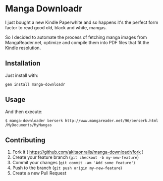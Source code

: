# Manga Downloadr

I just bought a new Kindle Paperwhite and so happens it's the perfect form factor
to read good old, black and white, mangas.

So I decided to automate the process of fetching manga images from MangaReader.net,
optimize and compile them into PDF files that fit the Kindle resolution.

## Installation

Just install with:

```
gem install manga-downloadr
```

## Usage

And then execute:

    $ manga-downloader berserk http://www.mangareader.net/96/berserk.html /MyDocuments/MyMangas

## Contributing

1. Fork it ( https://github.com/akitaonrails/manga-downloadr/fork )
2. Create your feature branch (`git checkout -b my-new-feature`)
3. Commit your changes (`git commit -am 'Add some feature'`)
4. Push to the branch (`git push origin my-new-feature`)
5. Create a new Pull Request

